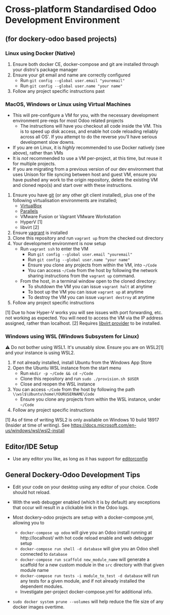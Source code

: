 # Cross-platform Standardised Odoo Development Environment
## (for dockery-odoo based projects)

### Linux using Docker (Native)
  1. Ensure both docker CE, docker-compose and git are installed through your distro's package manager
  2. Ensure your git email and name are correctly configured
     * Run `git config --global user.email "youremail"`
     * Run `git config --global user.name "your name"`
  3. Follow any project specific instructions past

### MacOS, Windows or Linux using Virtual Machines
  * This will pre-configure a VM for you, with the necessary development environment pre-reqs for most Odoo related projects
    * The instructions will have you checkout all code inside the VM. This is to speed up disk access, and enable hot code reloading reliably across all OS'. If you attempt to do the reverse you'll have serious development slow downs.
  * If you are on Linux, it is *highly* recommended to use Docker natively (see above), rather than VMs
  * It is *not* recommended to use a VM per-project, at this time, but reuse it for multiple projects.
  * If you are migrating from a previous version of our dev environment that uses Unison for file syncing between host and guest VM, ensure you have pushed any work to the origin repository, delete the existing VM and cloned repo(s) and start over with these instructions.

  1. Ensure you have [git](https://git-scm.com/) (or any other git client installed), plus one of the following virtualisation environments are installed;
     * [VirtualBox](https://www.virtualbox.org/)
     * [Parallels](https://www.parallels.com/)
     * VMware Fusion or Vagrant VMware Workstation
     * HyperV [1]
     * libvirt [2]
  2. Ensure [vagrant](https://www.vagrantup.com/) is installed
  3. Clone this repository and run `vagrant up` from the checked out directory
  4. Your development environment is now setup
     * Run `vagrant ssh` to enter the VM
       * Run `git config --global user.email "youremail"`
       * Run `git config --global user.name "your name"`
       * Ensure you clone any projects from within the VM, into `~/Code`
       * You can access `~/Code` from the host by following the network sharing
         instructions from the `vagrant up` command.
     * From the host, in a terminal window open to the cloned directory:
       * To shutdown the VM you can issue `vagrant halt` at anytime
       * To boot up the VM you can issue `vagrant up` at anytime
       * To destroy the VM you can issue `vagrant destroy` at anytime
  5. Follow any project specific instructions

[1] Due to how Hyper-V works you will see issues with port forwarding, etc. not working as expected. 
    You will need to access the VM via the IP address assigned, rather than localhost.
[2] Requires [libvirt provider](https://github.com/vagrant-libvirt/vagrant-libvirt) to be installed.

### Windows using WSL (Windows Subsystem for Linux)
:warning: Do not bother using WSL1. It's unusably slow. Ensure you are on WSL2[1] and your instance is using WSL2.

  1. If not already installed, install Ubuntu from the Windows App Store
  2. Open the Ubuntu WSL instance from the start menu
     * Run `mkdir -p ~/Code && cd ~/Code`
     * Clone this repository and run `sudo ./provision.sh $USER`
     * Close and reopen the WSL instance
  3. You can access `~/Code` from the host by following the path `\\wsl$\Ubuntu\home\YOURUSERNAME\Code`
     * Ensure you clone any projects from within the WSL instance, under `~/Code`
  4. Follow any project specific instructions

[1] As of time of writing WSL2 is only available on Windows 10 build 18917 (Insider at time of writing). 
See https://docs.microsoft.com/en-us/windows/wsl/wsl2-install

## Editor/IDE Setup
  * Use any editor you like, as long as it has support for [editorconfig](https://editorconfig.org/)

## General Dockery-Odoo Development Tips
  * Edit your code on your desktop using any editor of your choice. Code should hot reload.
  * With the web debugger enabled (which it is by default) any exceptions that occur will result in a clickable link in the Odoo logs.

  * Most dockery-odoo projects are setup with a docker-compose.yml, allowing you to
    * `docker-compose up odoo` will give you an Odoo install running at
      http://localhost/ with hot code reload enable and web debugger setup
    * `docker-compose run shell -d database` will give you an Odoo
      shell connected to `database`
    * `docker-compose run scaffold new_module_name` will generate a scaffold
      for a new custom module in the `src` directory with that given module name
    * `docker-compose run tests -i module_to_test -d database` will run any tests 
      for a given module, and if not already installed the dependent modules.
    * Investigate per-project docker-compose.yml for additional info.
  * `sudo docker system prune --volumes` will help reduce the file size of any docker images overtime.